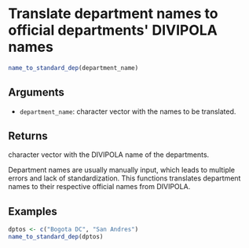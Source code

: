 # Translate department names to official departments' DIVIPOLA names

```r
name_to_standard_dep(department_name)
```

## Arguments

- `department_name`: character vector with the names to be translated.

## Returns

character vector with the DIVIPOLA name of the departments.

Department names are usually manually input, which leads to multiple errors and lack of standardization. This functions translates department names to their respective official names from DIVIPOLA.

## Examples

```r
dptos <- c("Bogota DC", "San Andres")
name_to_standard_dep(dptos)
```
